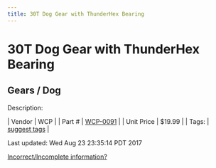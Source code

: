 ```yaml
---
title: 30T Dog Gear with ThunderHex Bearing
---
```


# 30T Dog Gear with ThunderHex Bearing
## Gears / Dog
Description: 	 

| Vendor | WCP | 
| Part # | [WCP-0091](http://www.wcproducts.net/WCP-0091) | 
| Unit Price | $19.99 | 
| Tags: | [suggest tags](https://docs.google.com/forms/d/e/1FAIpQLSeWyY8v3RgOty-MyWmh9U0iivNYN_molChYyS-0U-o-kOAv_g/viewform) | 

Last updated: Wed Aug 23 23:35:14 PDT 2017

 [Incorrect/Incomplete information?](https://docs.google.com/forms/d/e/1FAIpQLSeWyY8v3RgOty-MyWmh9U0iivNYN_molChYyS-0U-o-kOAv_g/viewform)